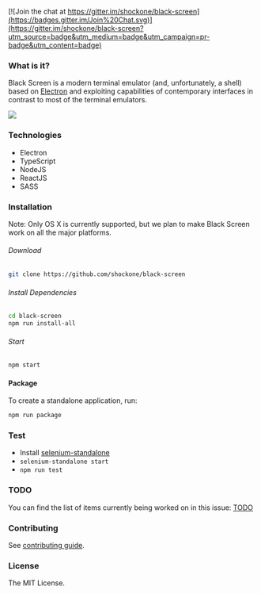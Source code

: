 [![Join the chat at https://gitter.im/shockone/black-screen](https://badges.gitter.im/Join%20Chat.svg)](https://gitter.im/shockone/black-screen?utm_source=badge&utm_medium=badge&utm_campaign=pr-badge&utm_content=badge)

### What is it?

Black Screen is a modern terminal emulator (and, unfortunately, a shell) based on [Electron](http://electron.atom.io/) and exploiting
capabilities of contemporary interfaces in contrast to most of the terminal emulators.

![](https://dl.dropboxusercontent.com/spa/dlqheu39w0arg9q/ucvbthot.png)

### Technologies

* Electron
* TypeScript
* NodeJS
* ReactJS
* SASS

### Installation

Note: Only OS X is currently supported, but we plan to make Black Screen work on all the major platforms.

###### Download
```bash
git clone https://github.com/shockone/black-screen
```
###### Install Dependencies
```bash
cd black-screen
npm run install-all
```
###### Start
```bash
npm start
```

#### Package

To create a standalone application, run:

```bash
npm run package
```

### Test

* Install [selenium-standalone](https://github.com/vvo/selenium-standalone)
* `selenium-standalone start`
* `npm run test`

### TODO

You can find the list of items currently being worked on in this issue: [TODO](https://github.com/shockone/black-screen/issues/58)

### Contributing

See [contributing guide](https://github.com/shockone/black-screen/blob/master/CONTRIBUTING.md).

### License

The MIT License.
